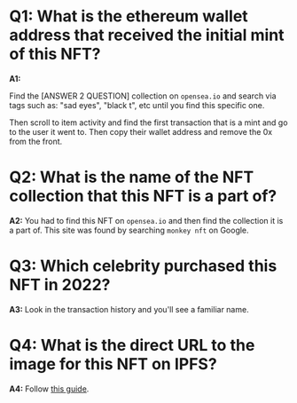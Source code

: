 # Q1: What is the ethereum wallet address that received the initial mint of this NFT?
**A1:** 

Find the [ANSWER 2 QUESTION] collection on `opensea.io` and search via tags such as: "sad eyes", "black t", etc until you find this specific one. 

Then scroll to item activity and find the first transaction that is a mint and go to the user it went to. Then copy their wallet address and remove the 0x from the front.

# Q2: What is the name of the NFT collection that this NFT is a part of?
**A2:** You had to find this NFT on `opensea.io` and then find the collection it is a part of. This site was found by searching `monkey nft` on Google.

# Q3: Which celebrity purchased this NFT in 2022?
**A3:** Look in the transaction history and you'll see a familiar name.

# Q4: What is the direct URL to the image for this NFT on IPFS?
**A4:** Follow [this guide](https://medium.com/coinmonks/how-to-find-your-nft-on-ipfs-e51bc5e7c8a1).